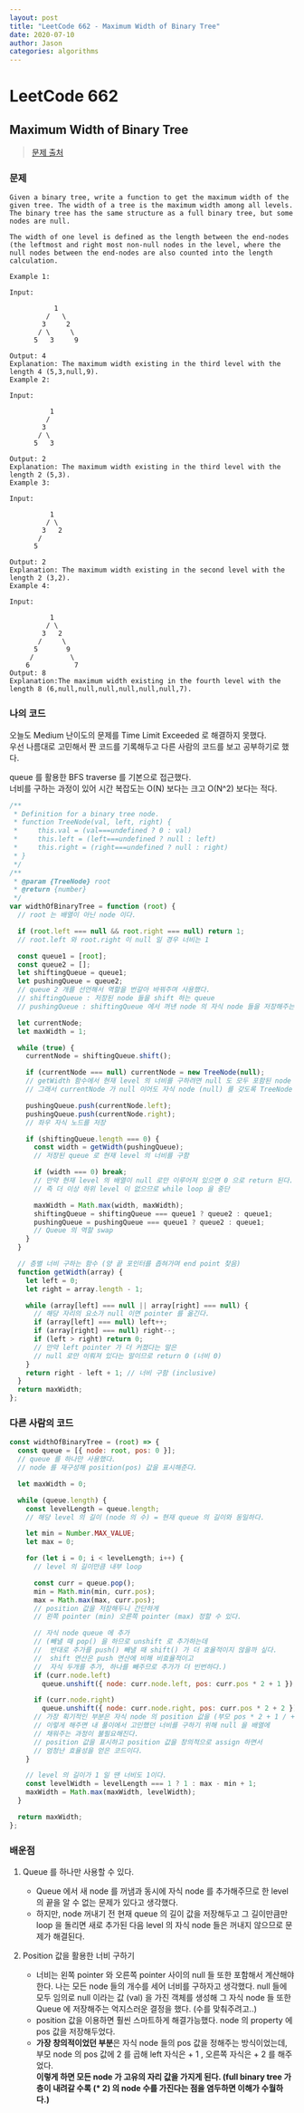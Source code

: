 ```yaml
---
layout: post
title: "LeetCode 662 - Maximum Width of Binary Tree"
date: 2020-07-10
author: Jason
categories: algorithms
---
```


# LeetCode 662

## Maximum Width of Binary Tree

> [문제 출처](https://leetcode.com/problems/maximum-width-of-binary-tree/)

### 문제

```
Given a binary tree, write a function to get the maximum width of the given tree. The width of a tree is the maximum width among all levels. The binary tree has the same structure as a full binary tree, but some nodes are null.

The width of one level is defined as the length between the end-nodes (the leftmost and right most non-null nodes in the level, where the null nodes between the end-nodes are also counted into the length calculation.

Example 1:

Input:

           1
         /   \
        3     2
       / \     \
      5   3     9

Output: 4
Explanation: The maximum width existing in the third level with the length 4 (5,3,null,9).
Example 2:

Input:

          1
         /
        3
       / \
      5   3

Output: 2
Explanation: The maximum width existing in the third level with the length 2 (5,3).
Example 3:

Input:

          1
         / \
        3   2
       /
      5

Output: 2
Explanation: The maximum width existing in the second level with the length 2 (3,2).
Example 4:

Input:

          1
         / \
        3   2
       /     \
      5       9
     /         \
    6           7
Output: 8
Explanation:The maximum width existing in the fourth level with the length 8 (6,null,null,null,null,null,null,7).
```

### 나의 코드

오늘도 Medium 난이도의 문제를 Time Limit Exceeded 로 해결하지 못했다.  
우선 나름대로 고민해서 짠 코드를 기록해두고 다른 사람의 코드를 보고 공부하기로 했다.

queue 를 활용한 BFS traverse 를 기본으로 접근했다.  
너비를 구하는 과정이 있어 시간 복잡도는 O(N) 보다는 크고 O(N^2) 보다는 적다.

```javascript
/**
 * Definition for a binary tree node.
 * function TreeNode(val, left, right) {
 *     this.val = (val===undefined ? 0 : val)
 *     this.left = (left===undefined ? null : left)
 *     this.right = (right===undefined ? null : right)
 * }
 */
/**
 * @param {TreeNode} root
 * @return {number}
 */
var widthOfBinaryTree = function (root) {
  // root 는 배열이 아닌 node 이다.

  if (root.left === null && root.right === null) return 1;
  // root.left 와 root.right 이 null 일 경우 너비는 1

  const queue1 = [root];
  const queue2 = [];
  let shiftingQueue = queue1;
  let pushingQueue = queue2;
  // queue 2 개를 선언해서 역할을 번갈아 바꿔주며 사용했다.
  // shiftingQueue : 저장된 node 들을 shift 하는 queue
  // pushingQueue : shiftingQueue 에서 꺼낸 node 의 자식 node 들을 저장해주는 곳이다.

  let currentNode;
  let maxWidth = 1;

  while (true) {
    currentNode = shiftingQueue.shift();

    if (currentNode === null) currentNode = new TreeNode(null);
    // getWidth 함수에서 현재 level 의 너비를 구하려면 null 도 모두 포함된 node 의 배열이 필요하다고 판단했다.
    // 그래서 currentNode 가 null 이어도 자식 node (null) 를 갖도록 TreeNode 인스턴스를 만들어 넣어주었다. (TreeNode 는 최 상단 jsDoc 에 정의됨)

    pushingQueue.push(currentNode.left);
    pushingQueue.push(currentNode.right);
    // 좌우 자식 노드를 저장

    if (shiftingQueue.length === 0) {
      const width = getWidth(pushingQueue);
      // 저장된 queue 로 현재 level 의 너비를 구함

      if (width === 0) break;
      // 만약 현재 level 의 배열이 null 로만 이루어져 있으면 0 으로 return 된다.
      // 즉 더 이상 하위 level 이 없으므로 while loop 을 중단

      maxWidth = Math.max(width, maxWidth);
      shiftingQueue = shiftingQueue === queue1 ? queue2 : queue1;
      pushingQueue = pushingQueue === queue1 ? queue2 : queue1;
      // Queue 의 역할 swap
    }
  }

  // 층별 너비 구하는 함수 (양 끝 포인터를 좁혀가며 end point 찾음)
  function getWidth(array) {
    let left = 0;
    let right = array.length - 1;

    while (array[left] === null || array[right] === null) {
      // 해당 자리의 요소가 null 이면 pointer 를 옮긴다.
      if (array[left] === null) left++;
      if (array[right] === null) right--;
      if (left > right) return 0;
      // 만약 left pointer 가 더 커졌다는 말은
      // null 로만 이뤄져 있다는 말이므로 return 0 (너비 0)
    }
    return right - left + 1; // 너비 구함 (inclusive)
  }
  return maxWidth;
};
```

### 다른 사람의 코드

```javascript
const widthOfBinaryTree = (root) => {
  const queue = [{ node: root, pos: 0 }];
  // queue 를 하나만 사용했다.
  // node 를 재구성해 position(pos) 값을 표시해준다.

  let maxWidth = 0;

  while (queue.length) {
    const levelLength = queue.length;
    // 해당 level 의 길이 (node 의 수) = 현재 queue 의 길이와 동일하다.

    let min = Number.MAX_VALUE;
    let max = 0;

    for (let i = 0; i < levelLength; i++) {
      // level 의 길이만큼 내부 loop

      const curr = queue.pop();
      min = Math.min(min, curr.pos);
      max = Math.max(max, curr.pos);
      // position 값을 저장해두니 간단하게
      // 왼쪽 pointer (min) 오른쪽 pointer (max) 정할 수 있다.

      // 자식 node queue 에 추가
      // (빼낼 때 pop() 을 하므로 unshift 로 추가하는데
      //  반대로 추가를 push() 빼낼 때 shift() 가 더 효율적이지 않을까 싶다.
      //  shift 연산은 push 연산에 비해 비효율적이고
      //  자식 두개를 추가, 하나를 빼주므로 추가가 더 빈번하다.)
      if (curr.node.left)
        queue.unshift({ node: curr.node.left, pos: curr.pos * 2 + 1 });

      if (curr.node.right)
        queue.unshift({ node: curr.node.right, pos: curr.pos * 2 + 2 });
      // 가장 획기적인 부분은 자식 node 의 position 값을 (부모 pos * 2 + 1 / + 2) 을 해준부분이다.
      // 이렇게 해주면 내 풀이에서 고민했던 너비를 구하기 위해 null 을 배열에
      // 채워주는 과정이 불필요해진다.
      // position 값을 표시하고 position 값을 창의적으로 assign 하면서
      // 엄청난 효율성을 얻은 코드이다.
    }

    // level 의 길이가 1 일 땐 너비도 1이다.
    const levelWidth = levelLength === 1 ? 1 : max - min + 1;
    maxWidth = Math.max(maxWidth, levelWidth);
  }

  return maxWidth;
};
```

### 배운점

1. Queue 를 하나만 사용할 수 있다.

   - Queue 에서 새 node 를 꺼냄과 동시에 자식 node 를 추가해주므로 한 level 의 끝을 알 수 없는 문제가 있다고 생각했다.
   - 하지만, node 꺼내기 전 현재 queue 의 길이 값을 저장해두고 그 길이만큼만 loop 을 돌리면 새로 추가된 다음 level 의 자식 node 들은 꺼내지 않으므로 문제가 해결된다.

2. Position 값을 활용한 너비 구하기
   - 너비는 왼쪽 pointer 와 오른쪽 pointer 사이의 null 들 또한 포함해서 계산해야 한다. 나는 모든 node 들의 개수를 세어 너비를 구하자고 생각했다. null 들에 모두 임의로 null 이라는 값 (val) 을 가진 객체를 생성해 그 자식 node 들 또한 Queue 에 저장해주는 억지스러운 결정을 했다. (수를 맞춰주려고..)
   - position 값을 이용하면 훨씬 스마트하게 해결가능했다. node 의 property 에 pos 값을 저장해두었다.
   - **가장 창의적이었던 부분**은 자식 node 들의 pos 값을 정해주는 방식이었는데, 부모 node 의 pos 값에 2 를 곱해 left 자식은 + 1 , 오른쪽 자식은 + 2 를 해주었다.  
     **이렇게 하면 모든 node 가 고유의 자리 값을 가지게 된다. (full binary tree 가 층이 내려갈 수록 (\* 2) 의 node 수를 가진다는 점을 염두하면 이해가 수월하다.)**
